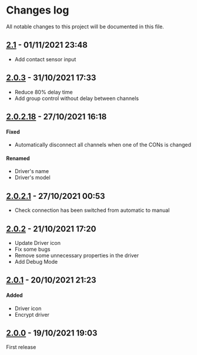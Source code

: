 # Changes log
All notable changes to this project will be documented in this file.

## [2.1](https://github.com/nhthai173/control4/tree/main/RCM64/Published/Previous%20version/2.1) - 01/11/2021 23:48

- Add contact sensor input

## [2.0.3](https://github.com/nhthai173/control4/tree/main/RCM64/Published/Previous%20version/2.0.3) - 31/10/2021 17:33

- Reduce 80% delay time
- Add group control without delay between channels

## [2.0.2.18](https://github.com/nhthai173/control4/tree/main/RCM64/Published/Previous%20version/2.0.2.18) - 27/10/2021 16:18

#### Fixed

- Automatically disconnect all channels when one of the CONs is changed

#### Renamed

- Driver's name
- Driver's model

## [2.0.2.1](https://github.com/nhthai173/control4/tree/main/RCM64/Published/Previous%20version/2.0.2.1) - 27/10/2021 00:53

- Check connection has been switched from automatic to manual

## [2.0.2](https://github.com/nhthai173/control4/tree/main/RCM64/Published/Previous%20version/2.0.2) - 21/10/2021 17:20

- Update Driver icon
- Fix some bugs
- Remove some unnecessary properties in the driver
- Add Debug Mode
 
## [2.0.1](https://github.com/nhthai173/control4/tree/main/RCM64/Published/Previous%20version/2.0.1) - 20/10/2021 21:23
 
#### Added

- Driver icon
- Encrypt driver

## [2.0.0](https://github.com/nhthai173/control4/tree/main/RCM64/Published/Previous%20version/2.0.0) - 19/10/2021 19:03

First release
